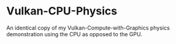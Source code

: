 # Vulkan-CPU-Physics
An identical copy of my Vulkan-Compute-with-Graphics physics demonstration using the CPU as opposed to the GPU.
